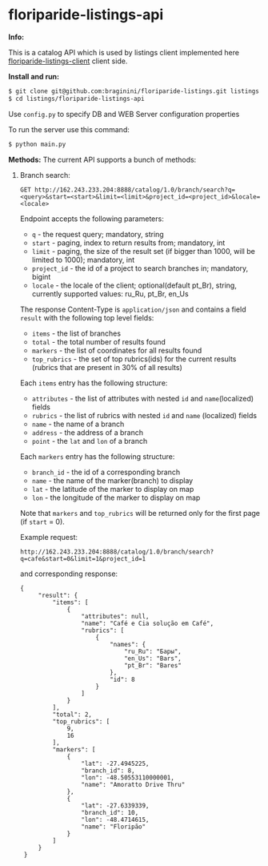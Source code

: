floriparide-listings-api
===========================

__Info:__

This is a catalog API which is used by listings client implemented here [floriparide-listings-client](https://github.com/braginini/floriparide-listings-client.git "floriparide-listings-client") client side. 

__Install and run:__

```sh
$ git clone git@github.com:braginini/floriparide-listings.git listings
$ cd listings/floriparide-listings-api
```

Use ```config.py``` to specify DB and WEB Server configuration properties

To run the server use this command:
```sh
$ python main.py
```

__Methods:__
The current API supports a bunch of methods:

1. Branch search:
   ```
   GET http://162.243.233.204:8888/catalog/1.0/branch/search?q=<query>&start=<start>&limit=<limit>&project_id=<project_id>&locale=<locale>
   ```
   Endpoint accepts the following parameters:
   * ```q``` - the request query; mandatory, string
   * ```start``` - paging, index to return results from; mandatory, int
   * ```limit``` - paging, the size of the result set (if bigger than 1000, will be limited to 1000); mandatory, int
   * ```project_id``` - the id of a project to search branches in; mandatory, bigint
   * ```locale``` - the locale of the client; optional(default pt_Br), string, currently supported values: ru_Ru, pt_Br, en_Us
   
   The response Content-Type is ```application/json``` and contains a field ```result``` with the following top level fields:
   * ```items``` - the list of branches
   * ```total``` - the total number of results found
   * ```markers``` - the list of coordinates for all results found
   * ```top_rubrics``` - the set of top rubrics(ids) for the current results (rubrics that are present in 30% of all results)
   
   Each ```items``` entry has the following structure:
   * ```attributes``` - the list of attributes with nested ```id``` and ```name```(localized) fields
   * ```rubrics``` - the list of rubrics with nested ```id``` and ```name``` (localized) fields
   * ```name``` - the name of a branch
   * ```address``` - the address of a branch
   * ```point``` - the ```lat``` and ```lon``` of a branch
   
   Each ```markers``` entry has the following structure:
   * ```branch_id``` - the id of a corresponding branch
   * ```name``` - the name of the marker(branch) to display
   * ```lat``` - the latitude of the marker to display on map
   * ```lon``` - the longitude of the marker to display on map
   
   Note that ```markers``` and ```top_rubrics``` will be returned only for the first page (if ```start``` = 0).
   
   Example request:
   ``` 
   http://162.243.233.204:8888/catalog/1.0/branch/search?q=cafe&start=0&limit=1&project_id=1  
   ```
   
   and corresponding response:
   ```
   {
        "result": {
            "items": [
                {
                    "attributes": null,
                    "name": "Café e Cia solução em Café",
                    "rubrics": [
                        {
                            "names": {
                                "ru_Ru": "Бары",
                                "en_Us": "Bars",
                                "pt_Br": "Bares"
                            },
                            "id": 8
                        }
                    ]
                }
            ],
            "total": 2,
            "top_rubrics": [
                9,
                16
            ],
            "markers": [
                {
                    "lat": -27.4945225,
                    "branch_id": 8,
                    "lon": -48.50553110000001,
                    "name": "Amoratto Drive Thru"
                },
                {
                    "lat": -27.6339339,
                    "branch_id": 10,
                    "lon": -48.4714615,
                    "name": "Floripão"
                }
            ]
        }
    }
```
   
   